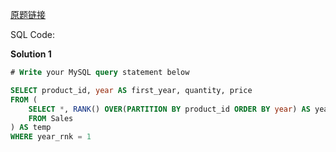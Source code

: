 [原题链接](https://leetcode-cn.com/problems/product-sales-analysis-iii/)

SQL Code:

**Solution 1**

```sql
# Write your MySQL query statement below

SELECT product_id, year AS first_year, quantity, price
FROM (
    SELECT *, RANK() OVER(PARTITION BY product_id ORDER BY year) AS year_rnk
    FROM Sales
) AS temp
WHERE year_rnk = 1
```
